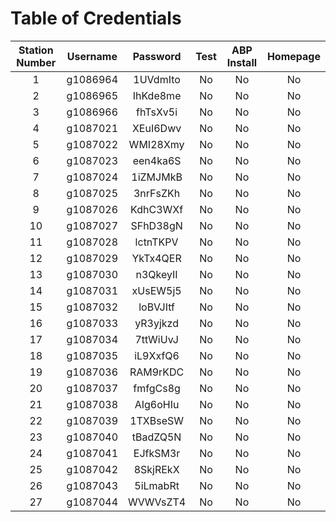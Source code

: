 # Table of Credentials

Station Number|Username|Password|Test|ABP Install|Homepage
:-:|:-:|:-:|:-:|:-:|:-:
1|g1086964|1UVdmIto|No|No|No
2|g1086965|IhKde8me|No|No|No
3|g1086966|fhTsXv5i|No|No|No
4|g1087021|XEuI6Dwv|No|No|No
5|g1087022|WMI28Xmy|No|No|No
6|g1087023|een4ka6S|No|No|No
7|g1087024|1iZMJMkB|No|No|No
8|g1087025|3nrFsZKh|No|No|No
9|g1087026|KdhC3WXf|No|No|No
10|g1087027|SFhD38gN|No|No|No
11|g1087028|lctnTKPV|No|No|No
12|g1087029|YkTx4QER|No|No|No
13|g1087030|n3QkeyII|No|No|No
14|g1087031|xUsEW5j5|No|No|No
15|g1087032|loBVJItf|No|No|No
16|g1087033|yR3yjkzd|No|No|No
17|g1087034|7ttWiUvJ|No|No|No
18|g1087035|iL9XxfQ6|No|No|No
19|g1087036|RAM9rKDC|No|No|No
20|g1087037|fmfgCs8g|No|No|No
21|g1087038|AIg6oHIu|No|No|No
22|g1087039|1TXBseSW|No|No|No
23|g1087040|tBadZQ5N|No|No|No
24|g1087041|EJfkSM3r|No|No|No
25|g1087042|8SkjREkX|No|No|No
26|g1087043|5iLmabRt|No|No|No
27|g1087044|WVWVsZT4|No|No|No
